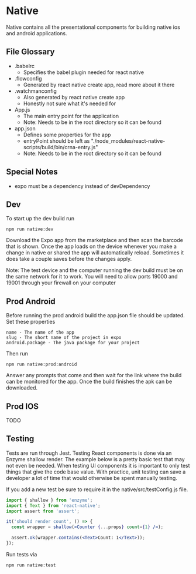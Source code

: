 # Native
Native contains all the presentational components for building native ios and android applications.



## File Glossary
* .babelrc
  * Specifies the babel plugin needed for react native
* .flowconfig
  * Generated by react native create app, read more about it there
* .watchmanconfig
  * Also generated by react native create app
  * Honestly not sure what it's needed for
* App.js
  * The main entry point for the application
  * Note: Needs to be in the root directory so it can be found
* app.json
  * Defines some properties for the app
  * entryPoint should be left as "./node_modules/react-native-scripts/build/bin/crna-entry.js"
  * Note: Needs to be in the root directory so it can be found



## Special Notes
* expo must be a dependency instead of devDependency



## Dev
To start up the dev build run
```
npm run native:dev
```
Download the Expo app from the marketplace and then scan the barcode that is shown. Once the app loads on the device whenever you make a change in native or shared the app will automatically reload. Sometimes it does take a couple saves before the changes apply.

Note: The test device and the computer running the dev build must be on the same network for it to work. You will need to allow ports 19000 and 19001 through your firewall on your computer



## Prod Android
Before running the prod android build the app.json file should be updated. Set these properties

    name - The name of the app
    slug - The short name of the project in expo
    android.package - The java package for your project

Then run
```
npm run native:prod:android
```
Answer any prompts that come and then wait for the link where the build can be monitored for the app. Once the build finishes the apk can be downloaded.



## Prod IOS
TODO



## Testing
Tests are run through Jest. Testing React components is done via an Enzyme shallow render. The example below is a pretty basic test that may not even be needed. When testing UI components it is important to only test things that give the code base value. With practice, unit testing can save a developer a lot of time that would otherwise be spent manually testing.

If you add a new test be sure to require it in the native/src/testConfig.js file.


```jsx
import { shallow } from 'enzyme';
import { Text } from 'react-native';
import assert from 'assert';

it('should render count', () => {
  const wrapper = shallow(<Counter {...props} count={1} />);

  assert.ok(wrapper.contains(<Text>Count: 1</Text>));
});
```

Run tests via
```
npm run native:test
```

